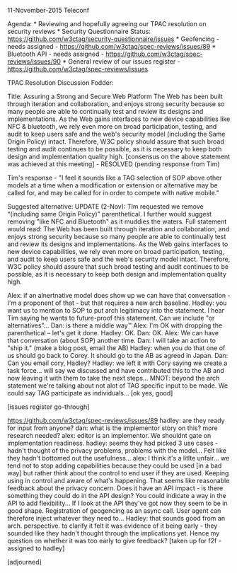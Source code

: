 11-November-2015 Teleconf

Agenda:
		* Reviewing and hopefully agreeing our TPAC resolution on security reviews
		* Security Questionnaire Status: https://github.com/w3ctag/security-questionnaire/issues
		* Geofencing - needs assigned - https://github.com/w3ctag/spec-reviews/issues/89
		* Bluetooth API - needs assigned - https://github.com/w3ctag/spec-reviews/issues/90
		* General review of our issues register - https://github.com/w3ctag/spec-reviews/issues

TPAC Resolution Discussion Fodder:
    
Title: Assuring a Strong and Secure Web Platform
	The Web has been built through iteration and collaboration, and enjoys strong security because so many people are able to continually test and review its designs and implementations. As the Web gains interfaces to new device capabilities like NFC & bluetooth, we rely even more on broad participation, testing, and audit to keep users safe and the web's security model (including the Same Origin Policy) intact. Therefore, W3C policy should assure that such broad testing and audit continues to be possible, as it is necessary to keep both design and implementation quality high.
	[consensus on the above statement was achieved at this meeting] - RESOLVED (pending response from Tim)

Tim's response -  "I feel it sounds like a TAG selection of SOP above other models at a time when a modification or extension or alternative may be called for, and may be called for in order to compete with native mobile."

Suggested alternative:
	UPDATE (2-Nov): TIm requested we remove “(including same Origin Policy)” parenthetical. I further would suggest removing "like NFC and Bluetooth" as it muddies the waters. Full statement would read:
	The Web has been built through iteration and collaboration, and enjoys strong security because so many people are able to continually test and review its designs and implementations. As the Web gains interfaces to new device capabilities, we rely even more on broad participation, testing, and audit to keep users safe and the web's security model intact. Therefore, W3C policy should assure that such broad testing and audit continues to be possible, as it is necessary to keep both design and implementation quality high.
	

Alex: if an alnertnative model does show up we can have that conversation - I'm a proponent of that - but that requires a new arch baseline.
Hadley: you want us to mention to SOP to put arch legitimacy into the statement. I hear Tim saying he wants to future-proof this statement. Can we include "or alternatives"... 
Dan: is there a middle way™
Alex: I'm OK with dropping the parenthetical – let's get it done.
Hadley: OK.
Dan: OK.
Alex: We can have that conversation (about SOP) another time.
Dan: I will take an action to "ship it." (make a blog post, email the AB)
Hadley: when you do that one of us should go back to Corey. It should go to the AB as agreed in Japan. 
Dan: Can you email cory, Hadley?
Hadley: we left it with Cory saying we create a task force... will say we discussed and have contributed this to the AB and now leaving it with them to take the next steps...
MNOT: beyond the arch statement we're talking about not alot of TAG specific input to be made. We could say TAG participate as individuals... 
[ok yes, good]

[issues register go-through]

https://github.com/w3ctag/spec-reviews/issues/89
hadley: are they ready for input from anyone?
dan: what is the implementor story on this? more research needed?
alex: editor is an implementor.  We shouldnt gate on implementation readiness.
hadley: seems they had picked 3 use cases - hadn't thought of the privacy problems, problems with the model... Felt like they hadn't bottomed out the usefulness...
alex: I think it's a litlte unfair... we tend not to stop adding capabilities because they could be used [in a bad way] but rather think about the control to end user if they are used. Keeping using in control and aware of what's happening. That seems like reasonable feedback about the privacy concern. Does it have an API impact - is there something they could do in the API design? You could indicate a way in the API to add flexibility... If I look at the API they've got now they seem to be in good shape. Registration of geogencing as an async call. User agent can therefore inject whatever they need to...
Hadley: that sounds good from an arch. perspective. to clarify it felt it was evidence of it being early - they sounded like they hadn't thought through the implications yet.  Hence my question on whether it was too early to give feedback?
[taken up for f2f - assigned to hadley]

[adjourned]


